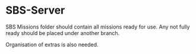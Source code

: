 # SBS-Server

SBS Missions folder should contain all missions ready for use.
Any not fully ready should be placed under another branch.

Organisation of extras is also needed.

